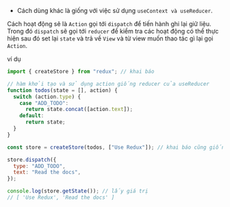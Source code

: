 - Cách dùng khác là giống với việc sử dụng `useContext và useReducer`.

Cách hoạt động sẽ là `Action` gọi tới `dispatch` để tiến hành ghi lại giữ liệu. Trong đó `dispatch` sẽ gọi tới `reducer` để kiểm tra các hoạt động có thể thực hiện sau đó set lại `state` và trả về `View` và từ view muốn thao tác gì lại gọi `Action`.

ví dụ

```js
import { createStore } from "redux"; // khai báo

// hàm khởi tạo và sử dụng action giống reducer của useReducer
function todos(state = [], action) {
  switch (action.type) {
    case "ADD_TODO":
      return state.concat([action.text]);
    default:
      return state;
  }
}

const store = createStore(todos, ["Use Redux"]); // khai báo cũng giống useReducer

store.dispatch({
  type: "ADD_TODO",
  text: "Read the docs",
});

console.log(store.getState()); // lấy giá trị
// [ 'Use Redux', 'Read the docs' ]
```
